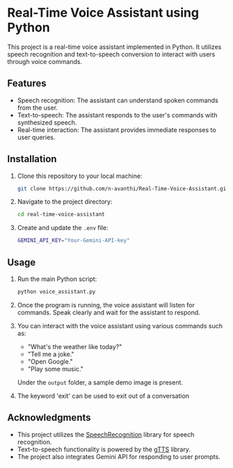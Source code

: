 # Real-Time Voice Assistant using Python

This project is a real-time voice assistant implemented in Python. It utilizes speech recognition and text-to-speech conversion to interact with users through voice commands.

## Features

- Speech recognition: The assistant can understand spoken commands from the user.
- Text-to-speech: The assistant responds to the user's commands with synthesized speech.
- Real-time interaction: The assistant provides immediate responses to user queries.

## Installation

1. Clone this repository to your local machine:

    ```bash
    git clone https://github.com/n-avanthi/Real-Time-Voice-Assistant.git
    ```

2. Navigate to the project directory:

    ```bash
    cd real-time-voice-assistant
    ```

3. Create and update the `.env` file:

    ```bash
    GEMINI_API_KEY="Your-Gemini-API-key"
    ```

## Usage

1. Run the main Python script:

    ```bash
    python voice_assistant.py
    ```

2. Once the program is running, the voice assistant will listen for commands. Speak clearly and wait for the assistant to respond.

3. You can interact with the voice assistant using various commands such as:
   - "What's the weather like today?"
   - "Tell me a joke."
   - "Open Google."
   - "Play some music."
     
   Under the `output` folder, a sample demo image is present.
4. The keyword 'exit' can be used to exit out of a conversation 

## Acknowledgments

- This project utilizes the [SpeechRecognition](https://pypi.org/project/SpeechRecognition/) library for speech recognition.
- Text-to-speech functionality is powered by the [gTTS](https://pypi.org/project/gTTS/) library.
- The project also integrates Gemini API for responding to user prompts.

